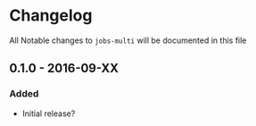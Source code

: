 # Changelog
All Notable changes to `jobs-multi` will be documented in this file

## 0.1.0 - 2016-09-XX

### Added
- Initial release?
